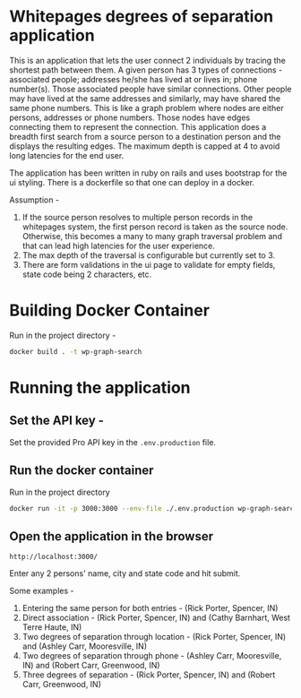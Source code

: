 # Whitepages degrees of separation application

This is an application that lets the user connect 2 individuals by tracing the shortest path between them. A given person has 3 types of connections - associated people; addresses he/she has lived at or lives in; phone number(s). Those associated people have similar connections. Other people may have lived at the same addresses and similarly, may have shared the same phone numbers. This is like a graph problem where nodes are either persons, addresses or phone numbers. Those nodes have edges connecting them to represent the connection. This application does a breadth first search from a source person to a destination person and the displays the resulting edges. The maximum depth is capped at 4 to avoid long latencies for the end user. 

The application has been written in ruby on rails and uses bootstrap for the ui styling. There is a dockerfile so that one can deploy in a docker. 

Assumption - 
1. If the source person resolves to multiple person records in the whitepages system, the first person record is taken as the source node. Otherwise, this becomes a many to many graph traversal problem and that can lead high latencies for the user experience. 
2. The max depth of the traversal is configurable but currently set to 3. 
3. There are form validations in the ui page to validate for empty fields, state code being 2 characters, etc. 

# Building Docker Container

Run in the project directory - 

```bash
docker build . -t wp-graph-search
```

# Running the application

## Set the API key - 

Set the provided Pro API key in the `.env.production` file.

## Run the docker container

Run in the project directory

```bash
docker run -it -p 3000:3000 --env-file ./.env.production wp-graph-search:latest
```

## Open the application in the browser

```
http://localhost:3000/
```

Enter any 2 persons' name, city and state code and hit submit. 

Some examples -
1. Entering the same person for both entries - (Rick Porter, Spencer, IN)
2. Direct association - (Rick Porter, Spencer, IN) and (Cathy Barnhart, West Terre Haute, IN)
3. Two degrees of separation through location - (Rick Porter, Spencer, IN) and (Ashley Carr, Mooresville, IN)
4. Two degrees of separation through phone - (Ashley Carr, Mooresville, IN) and (Robert Carr, Greenwood, IN)
5. Three degrees of separation - (Rick Porter, Spencer, IN) and (Robert Carr, Greenwood, IN)
